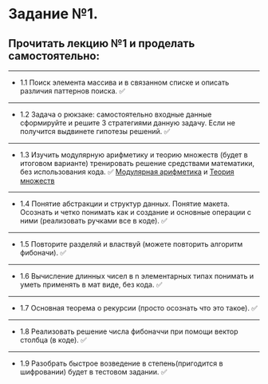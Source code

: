 # Задание №1.

## Прочитать лекцию №1 и проделать самостоятельно:
---
- 1.1 Поиск элемента массива и в связанном списке и описать различия паттернов поиска. :white_check_mark:
---
- 1.2 Задача о рюкзаке: самостоятельно входные данные сформируйте и решите 3 стратегиями данную задачу. Если не получится выдвинете гипотезы решений. :white_check_mark:
---
- 1.3 Изучить модулярную арифметику и теорию множеств (будет в итоговом варианте) тренировать решение средствами математики, без использования кода. :white_check_mark: [Модулярная арифметика](https://habr.com/ru/post/144886/) и [Теория множеств](https://habr.com/ru/post/457312/)
---
- 1.4 Понятие абстракции и структур данных. Понятие макета. Осознать и четко понимать как и создание и основные операции с ними (реализовать ручками все в коде). :white_check_mark:
---
- 1.5 Повторите разделяй и властвуй (можете повторить алгоритм фибоначи). :white_check_mark:
---
- 1.6 Вычисление длинных чисел в n элементарных типах понимать и уметь применять в мат виде, без кода. :white_check_mark:
---
- 1.7 Основная теорема о рекурсии (просто осознать что это такое). :white_check_mark:
---
- 1.8 Реализовать решение числа фибоначчи при помощи вектор столбца (в коде). :white_check_mark:
---
- 1.9 Разобрать быстрое возведение в степень(пригодится в шифровании) будет в тестовом задании. :white_check_mark:
